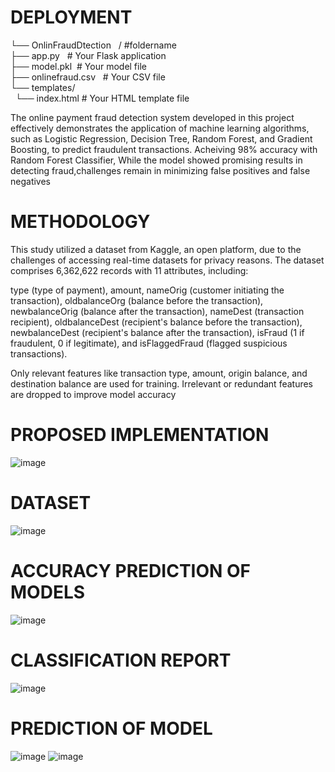 # DEPLOYMENT

└── OnlinFraudDtection &nbsp;   /  #foldername <br>
├── app.py &nbsp;  # Your Flask application <br> 
├── model.pkl&nbsp;  # Your model file <br>
├── onlinefraud.csv &nbsp;  # Your CSV file <br>
└── templates/ <br>
       &nbsp; └── index.html   # Your HTML template file


The online payment fraud detection system developed in this project effectively demonstrates the application of machine learning algorithms, such as Logistic Regression, Decision Tree, Random Forest, and Gradient Boosting, to predict fraudulent transactions. Acheiving 98% accuracy with Random Forest Classifier, While the model showed promising results in detecting fraud,challenges remain in minimizing false positives and false negatives

 # METHODOLOGY

This study utilized a dataset from Kaggle, an open platform, due to the challenges of accessing real-time datasets for privacy reasons. The dataset comprises 6,362,622 records with 11 attributes, including:

type (type of payment),
amount,
nameOrig (customer initiating the transaction),
oldbalanceOrg (balance before the transaction),
newbalanceOrig (balance after the transaction),
nameDest (transaction recipient),
oldbalanceDest (recipient's balance before the transaction),
newbalanceDest (recipient's balance after the transaction),
isFraud (1 if fraudulent, 0 if legitimate), and
isFlaggedFraud (flagged suspicious transactions).


Only relevant features like transaction type, amount, origin balance, and destination balance are used for training. Irrelevant or redundant features are dropped to improve model accuracy
# PROPOSED IMPLEMENTATION
![image](https://github.com/user-attachments/assets/8afad179-2fab-4e16-af6f-f242e2e53cfe)

# DATASET
![image](https://github.com/user-attachments/assets/39852558-d9db-4528-801e-f1874a6a0ddc)

# ACCURACY PREDICTION OF MODELS

![image](https://github.com/user-attachments/assets/d5dd680f-b9a9-47b4-b7d7-25a518522d6b)
# CLASSIFICATION REPORT
![image](https://github.com/user-attachments/assets/36f9bc38-bb08-4bf3-bc73-f2614aa84ebf)

# PREDICTION OF MODEL
![image](https://github.com/user-attachments/assets/1a166ee2-3ec7-4e3a-bcf6-0f5617e23af9)
![image](https://github.com/user-attachments/assets/5ebca294-ff57-4f56-9cf7-1f0a8a8bd7aa)







    
